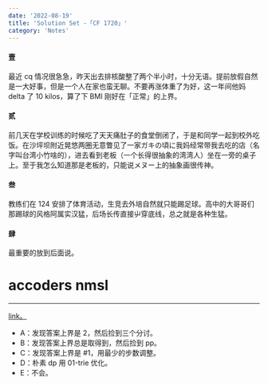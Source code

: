 ```yaml
---
date: '2022-08-19'
title: 'Solution Set -「CF 1720」'
category: 'Notes'
---
```


#### 壹

最近 cq 情况很急急，昨天出去排核酸整了两个半小时，十分无语。提前放假自然是一大好事，但是一个人在家也蛮无聊。不要再涨体重了为好，这一年间他妈 delta 了 10 kilos，算了下 BMI 刚好在「正常」的上界。

#### 贰

前几天在学校训练的时候吃了天天痛肚子的食堂倒闭了，于是和同学一起到校外吃饭。在沙坪坝附近晃悠两圈无意瞥见了一家ガキの頃に我妈经常带我去吃的店（名字叫台湾小竹啥的），进去看到老板（一个长得很抽象的湾湾人）坐在一旁的桌子上。至于我怎么知道那是老板的，只能说メヌー上的抽象画很传神。

#### 叁

教练们在 124 安排了体育活动，生竞去外培自然就只能踢足球。高中的大哥哥们那踢球的风格阿属实汉猛，后场长传直接屮穿底线，总之就是各种生猛。

#### 肆

最重要的放到后面说。

# accoders nmsl

----

[link。](https://codeforces.com/contest/1720)

- A：发现答案上界是 $2$，然后捡到三个分讨。
- B：发现答案上界总是取得到，然后捡到 pp。
- C：发现答案上界是 $\# 1$，用最少的步数调整。
- D：朴素 dp 用 01-trie 优化。
- E：不会。
